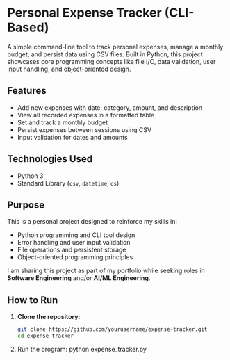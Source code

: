 # Personal Expense Tracker (CLI-Based)

A simple command-line tool to track personal expenses, manage a monthly budget, and persist data using CSV files. Built in Python, this project showcases core programming concepts like file I/O, data validation, user input handling, and object-oriented design.

## Features

- Add new expenses with date, category, amount, and description
- View all recorded expenses in a formatted table
- Set and track a monthly budget
- Persist expenses between sessions using CSV
- Input validation for dates and amounts

## Technologies Used

- Python 3
- Standard Library (`csv`, `datetime`, `os`)

## Purpose

This is a personal project designed to reinforce my skills in:
- Python programming and CLI tool design
- Error handling and user input validation
- File operations and persistent storage
- Object-oriented programming principles

I am sharing this project as part of my portfolio while seeking roles in **Software Engineering** and/or **AI/ML Engineering**.

## How to Run

1. **Clone the repository:**
   ```bash
   git clone https://github.com/yourusername/expense-tracker.git
   cd expense-tracker
2. Run the program:
   python expense_tracker.py
